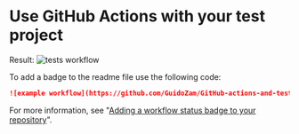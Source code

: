 # Use GitHub Actions with your test project

Result: ![tests workflow](https://github.com/guidozam//actions/workflows/main.yml/badge.svg)

To add a badge to the readme file use the following code:

```markdown
![example workflow](https://github.com/GuidoZam/GitHub-actions-and-tests/actions/workflows/testAction.yml/badge.svg)
```

For more information, see "[Adding a workflow status badge to your repository](https://docs.github.com/en/actions/monitoring-and-troubleshooting-workflows/adding-a-workflow-status-badge)".